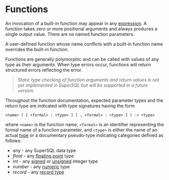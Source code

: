 # Functions

An invocation of a built-in function may appear in any
[expression](../expressions.md).
A function takes zero or more positional arguments and always produces
a single output value.  There are no named function parameters.

A user-defined function whose name conflicts with a built-in function name overrides
the built-in function.

Functions are generally polymorphic and can be called with values of any type
as their arguments.  When type errors occur, functions will return structured errors
reflecting the error.

> _Static type checking of function arguments and return values is not yet implemented
> in SuperSQL but will be supported in a future version._

Throughout the function documentation, expected parameter types and the return type
are indicated with type signatures having the form
```
<name> ( [ <formal> : <type> ] [ , <formal> : <type> ] ) -> <type>
```
where `<name>` is the function name, `<formal>` is an identifier representing
the formal name of a function parameter,
and `<type>` is either the name of an actual [type](../types/intro.md)
or a documentary pseudo-type indicating categories defined as follows:
* _any_ - any SuperSQL data type
* _float_ - any [floating point](../types/numbers.md#floating-point) type
* _int_ - any [signed](../types/numbers.md#signed-integers) or
    [unsigned](../types/numbers.md#unsigned-integers) integer type
* _number_ - any [numeric](../types/numbers.md) type
* _record_ - any [record type](../types/record.md)
